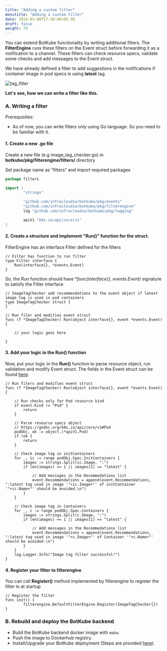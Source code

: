 ```yaml
---
title: "Adding a custom filter"
menutitle: "Adding a custom filter"
date: 2019-01-08T17:58:08+05:30
draft: false
weight: 70
---
```


You can extend BotKube functionality by writing additional filters. The **FilterEngine** runs these filters on the Event struct before forwarding it as a notification to a channel. These filters can check resource specs, validate some checks and add messages to the Event struct. 

We have already defined a filter to add suggestions in the notifications if container image in pod specs is using **latest** tag.

![tag_filter](/images/tag_filter.png)

**Let's see, how we can write a filter like this.**

### A. Writing a filter
Prerequisites:

- As of now, you can write filters only using Go language. So you need to be familiar with it.

#### 1. Create a new .go file
Create a new file (e.g image_tag_checker.go) in **botkube/pkg/filterengine/filters/** directory

Set package name as "filters" and import required packages

```go
package filters

import (
        "strings"

        "github.com/infracloudio/botkube/pkg/events"
        "github.com/infracloudio/botkube/pkg/filterengine"
        log "github.com/infracloudio/botkube/pkg/logging"

        apiV1 "k8s.io/api/core/v1"
)
```

#### 2. Create a structure and implement "Run()" function for the struct.

FilterEngine has an interface Filter defined for the filters

```
// Filter has function to run filter
type Filter interface {
	Run(interface{}, *events.Event)
}
```
So, the Run function should have **func(interface{}, *events.Event)** signature to satisfy the Filter interface

```
// ImageTagChecker add recommendations to the event object if latest image tag is used in pod containers
type ImageTagChecker struct {
}

// Run filer and modifies event struct
func (f *ImageTagChecker) Run(object interface{}, event *events.Event) {

	// your logic goes here

}
```

#### 3. Add your logic in the Run() function
Now, put your logic in the **Run()** function to parse resource object, run validation and modify Event struct. The fields in the Event struct can be found [here](https://github.com/infracloudio/botkube/blob/master/pkg/events/events.go#L31).

```
// Run filers and modifies event struct
func (f *ImageTagChecker) Run(object interface{}, event *events.Event) {

	// Run checks only for Pod resource kind
	if event.Kind != "Pod" {
		return
	}

	// Parse resource specs object
	// https://godoc.org/k8s.io/api/core/v1#Pod
	podObj, ok := object.(*apiV1.Pod)
	if !ok {
		return
	}

	// Check image tag in initContainers
	for _, ic := range podObj.Spec.InitContainers {
		images := strings.Split(ic.Image, ":")
		if len(images) == 1 || images[1] == "latest" {

			// Add messages in the Recommedations list
			event.Recommendations = append(event.Recommendations, ":latest tag used in image '"+ic.Image+"' of initContainer '"+ic.Name+"' should be avoided.\n")
		}
	}

	// Check image tag in Containers
	for _, c := range podObj.Spec.Containers {
		images := strings.Split(c.Image, ":")
		if len(images) == 1 || images[1] == "latest" {

			// Add messages in the Recommedations list
			event.Recommendations = append(event.Recommendations, ":latest tag used in image '"+c.Image+"' of Container '"+c.Name+"' should be avoided.\n")
		}
	}
	log.Logger.Info("Image tag filter successful!")
}
```
#### 4. Register your filter to filterengine
You can call **Register()** method implemented by filterengine to register the filter in at startup

```
// Register the filter
func init() {
        filterengine.DefaultFilterEngine.Register(ImageTagChecker{})
}

```

### B. Rebuild and deploy the BotKube backend

- Build the BotKube backend docker image with `make`.
- Push the image to Dockerhub registry.
- Install/Upgrade your BotKube deployment (Steps are provided [here](/installation)).
